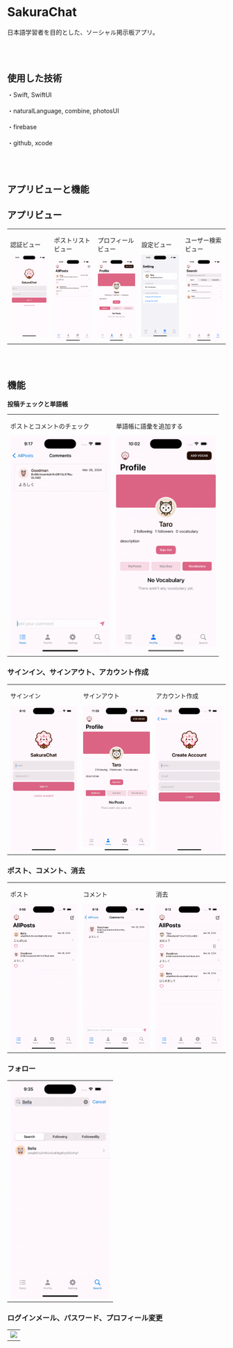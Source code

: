 <h1 style="font-size: 2em;">SakuraChat</h1>
日本語学習者を目的とした、ソーシャル掲示板アプリ。
<br></br>
<br></br>

<h1 style="font-size: 1.5em;">使用した技術</h2>
・Swift, SwiftUI<br></br>
・naturalLanguage, combine, photosUI<br></br> 
・firebase<br></br>
・github, xcode<br></br>
<br></br>

<h1 style="font-size: 1.5em;">アプリビューと機能</h2>
<h2>アプリビュー</h2>
<table>
  <tr>
    <td style="width: 230px;">
      <p>認証ビュー</p>
      <img src="Resources/Auth.png" width="230" />
    </td>
    <td style="width: 230px;">
      <p>ポストリストビュー</p>
      <img src="Resources/Allpost.png" width="230" />
    </td>
    <td style="width: 230px;">
      <p>プロフィールビュー</p>
      <img src="Resources/Profile.png" width="230" />
    </td>
    <td style="width: 230px;">
      <p>設定ビュー</p>
      <img src="Resources/Setting.png" width="230" />
    </td>
    <td style="width: 230px;">
      <p>ユーザー検索ビュー</p>
      <img src="Resources/Search.png" width="230" />
    </td>
  </tr>
</table>
<br></br>
<h2>機能</h2>
<h3 style="font-size: 1.0em;">投稿チェックと単語帳</h3>
<table>
  <tr>
    <td style="width: 230px;">
      <p>ポストとコメントのチェック</p>
      <img src="Resources/checkcomment-ezgif.com-optimize.gif" width="230" />
    </td>
    <td style="width: 230px;">
      <p>単語帳に語彙を追加する</p>
      <img src="Resources/addvocabulary-ezgif.com-optimize.gif" width="230" />
    </td>
  </tr>
</table>

<h3 style="font-size: 1.0em:">サインイン、サインアウト、アカウント作成</h3> 
<table>
  <tr>
    <td style="width: 230px;">
      <p>サインイン</p>
      <img src="Resources/signin-ezgif.com-optimize.gif" width="230" />
    </td>
    <td style="width: 230px;">
      <p>サインアウト</p>
      <img src="Resources/log-out.gif" width="230" />
    </td>
    <td style="width: 230px;">
      <p>アカウント作成</p>
      <img src="Resources/create-account.gif" width="230" />
    </td>
  </tr>
</table>
<h3 style="font-size: 1.0em:">ポスト、コメント、消去</h3>
<table>
  <tr>
    <td style="width: 230px;">
      <p>ポスト</p>
      <img src="Resources/post-ezgif.com-optimize.gif" width="230" />
    </td>
    <td style="width: 230px;">
      <p>コメント</p>
      <img src="Resources/comment-ezgif.com-optimize.gif" width="230" />
    </td>
    <td style="width: 230px;">
      <p>消去</p>
      <img src="Resources/delete-ezgif.com-video-to-gif-converter.gif" width="230" />
    </td>
  </tr>
</table>

<h3 style="font-size: 1.0em:">フォロー</h3> 
<table>
  <tr>
    <td>
      <img src="Resources/follow-ezgif.com-optimize.gif" width="230" />
    </td>
  </tr>
</table>


<h3 style="font-size: 1.0em:">ログインメール、パスワード、プロフィール変更</h3> 
<table>
  <tr>
    <td>
     <img src="Resources/setting.gif" width="230" />
    </td>
  </tr>
</table>






